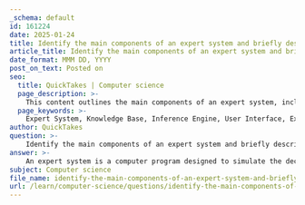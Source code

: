 ```yaml
---
_schema: default
id: 161224
date: 2025-01-24
title: Identify the main components of an expert system and briefly describe their functions.
article_title: Identify the main components of an expert system and briefly describe their functions.
date_format: MMM DD, YYYY
post_on_text: Posted on
seo:
  title: QuickTakes | Computer science
  page_description: >-
    This content outlines the main components of an expert system, including the Knowledge Base, Inference Engine, User Interface, Explanation Facility, Knowledge Acquisition Module, and Knowledge Representation, along with their functions in simulating human expertise.
  page_keywords: >-
    Expert System, Knowledge Base, Inference Engine, User Interface, Explanation Facility, Knowledge Acquisition Module, Knowledge Representation, Decision Making, Artificial Intelligence, Domain-specific Knowledge
author: QuickTakes
question: >-
    Identify the main components of an expert system and briefly describe their functions.
answer: >-
    An expert system is a computer program designed to simulate the decision-making abilities of a human expert in a specific domain. The main components of an expert system include:\n\n1. **Knowledge Base**: This is the core component that contains domain-specific knowledge. It consists of facts and rules about the subject area. The knowledge can be represented in various forms, such as production rules, semantic networks, or frames. The knowledge base is essential for the system to make informed decisions and provide accurate solutions.\n\n2. **Inference Engine**: The inference engine is the processing unit of the expert system. It applies logical rules to the knowledge base to deduce new information or make decisions. The inference engine can use different reasoning methods, such as forward chaining (data-driven) or backward chaining (goal-driven), to derive conclusions based on the available knowledge.\n\n3. **User Interface**: This component allows users to interact with the expert system. It provides a means for users to input data, ask questions, and receive explanations or solutions. A well-designed user interface is crucial for ensuring that users can effectively communicate with the system and understand its outputs.\n\n4. **Explanation Facility**: This component provides users with explanations of the reasoning process behind the system's conclusions or recommendations. It helps users understand how the expert system arrived at a particular decision, which is important for trust and transparency.\n\n5. **Knowledge Acquisition Module**: This component is responsible for updating and expanding the knowledge base. It can involve manual input from human experts or automated processes to gather new information and refine existing knowledge. This module ensures that the expert system remains current and effective in its domain.\n\n6. **Knowledge Representation**: This refers to the methods used to encode knowledge in the knowledge base. It can include various structures such as rules, frames, or ontologies, which help in organizing and retrieving information efficiently.\n\nThese components work together to enable the expert system to function effectively, providing users with expert-level advice and solutions in a specific field. The integration of these components allows for a robust system capable of mimicking human expertise.
subject: Computer science
file_name: identify-the-main-components-of-an-expert-system-and-briefly-describe-their-functions.md
url: /learn/computer-science/questions/identify-the-main-components-of-an-expert-system-and-briefly-describe-their-functions
---
```


&nbsp;